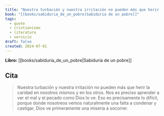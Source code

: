 ```yaml
---
title: "Nuestra turbación y nuestra irritación no pueden más que herir la caridad en nos..."
book: "[[books/sabiduria_de_un_pobre|Sabiduría de un pobre]]"
tags:
  - quote
  - cristianismo
  - literatura
  - servicio
draft: false
created: 2024-07-01
---
```


**Libro:** [[books/sabiduria_de_un_pobre|Sabiduría de un pobre]]

## Cita
> Nuestra turbación y nuestra irritación no pueden más que herir la caridad en nosotros mismos y en los otros. Nos es preciso aprender a ver el mal y el pecado como Dios lo ve. Eso es precisamente lo difícil, porque donde nosotreos vemos naturalmente una falta a condenar y castigar, Dios ve primeramente una miseria a socorrer.
